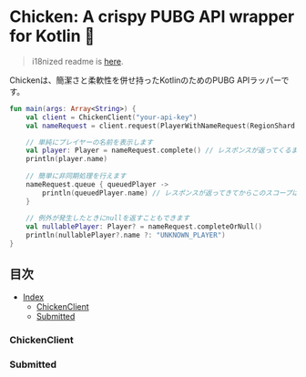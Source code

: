 # Chicken: A crispy PUBG API wrapper for Kotlin :poultry_leg:

> i18nized readme is [here](https://github.com/blackbracken/Chicken/blob/master/README.md).

Chickenは、簡潔さと柔軟性を併せ持ったKotlinのためのPUBG APIラッパーです。

```kotlin
fun main(args: Array<String>) {
    val client = ChickenClient("your-api-key")
    val nameRequest = client.request(PlayerWithNameRequest(RegionShard.PC_NA, "shroud"))

    // 単純にプレイヤーの名前を表示します
    val player: Player = nameRequest.complete() // レスポンスが返ってくるまでコードは停滞します
    println(player.name) 
    
    // 簡単に非同期処理を行えます
    nameRequest.queue { queuedPlayer ->
        println(queuedPlayer.name) // レスポンスが返ってきてからこのスコープは実行されます、コードの進行はブロッキングされません
    }
    
    // 例外が発生したときにnullを返すこともできます
    val nullablePlayer: Player? = nameRequest.completeOrNull()
    println(nullablePlayer?.name ?: "UNKNOWN_PLAYER")
}
```

## 目次
* [Index](#目次)
  * [ChickenClient](#ChickenClient)
  * [Submitted](#Submitted)

### ChickenClient

### Submitted